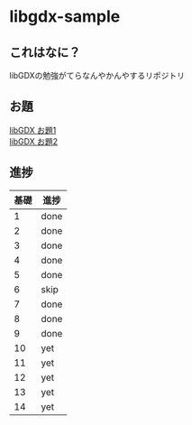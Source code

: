 # libgdx-sample

## これはなに？

libGDXの勉強がてらなんやかんやするリポジトリ

## お題

[libGDX お題1](http://qiita.com/search?page=2&q=user%3Ashinsan68k+tag%3AlibGDX&sort=created)  
[libGDX お題2](http://qiita.com/search?page=1&q=user%3Ashinsan68k+tag%3AlibGDX&sort=created)

## 進捗


| 基礎 | 進捗  |  
|-----|-------|  
|1    | done  |  
|2    | done  |  
|3    | done  |  
|4    | done  |  
|5    | done  |  
|6    | skip  |  
|7    | done  |  
|8    | done  |  
|9    | done  |  
|10   | yet   |  
|11   | yet   |  
|12   | yet   |  
|13   | yet   |  
|14   | yet   |  

